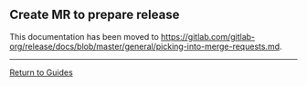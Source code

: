 ## Create MR to prepare release

This documentation has been moved to <https://gitlab.com/gitlab-org/release/docs/blob/master/general/picking-into-merge-requests.md>.

---

[Return to Guides](../README.md#guides)
